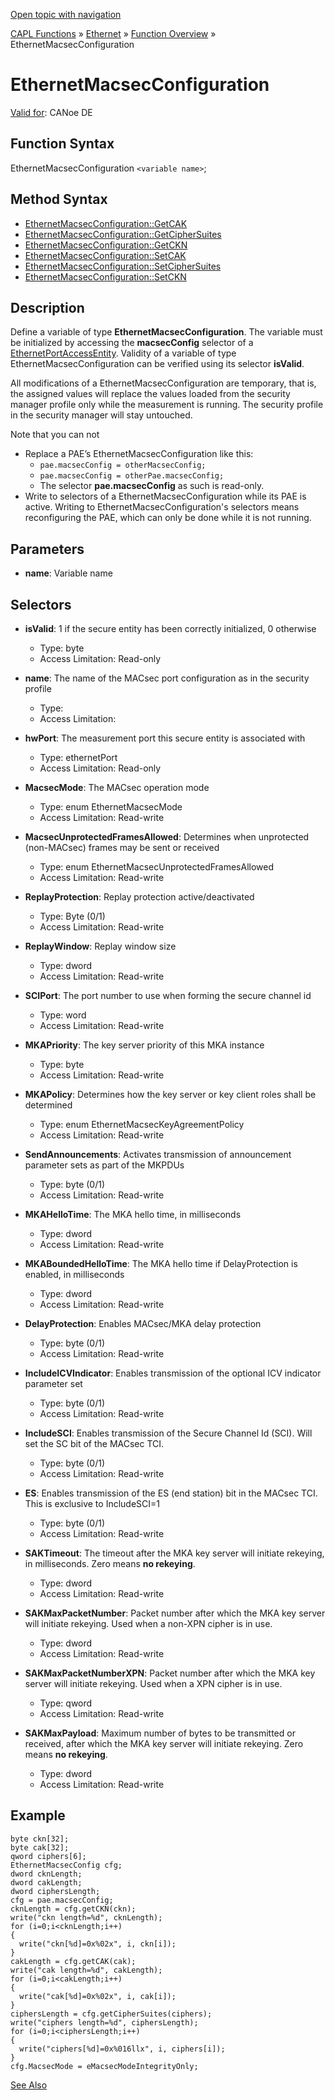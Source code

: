 [Open topic with navigation](../../../../../CANoeDEFamily.htm#Topics/CAPLFunctions/IP/Objects/CAPLfunctionEthernetMacsecConfiguration.md)

[CAPL Functions](../../CAPLfunctions.md) » [Ethernet](../CAPLEthernetStartPage.md) » [Function Overview](../CAPLfunctionsIPOverview.md) » EthernetMacsecConfiguration

# EthernetMacsecConfiguration

[Valid for](../../../Shared/FeatureAvailability.md):  CANoe DE

## Function Syntax

EthernetMacsecConfiguration `<variable name>`;

## Method Syntax

- [EthernetMacsecConfiguration::GetCAK](../Methods/CAPLfunctionGetCAK.md)
- [EthernetMacsecConfiguration::GetCipherSuites](../Methods/CAPLfunctionGetCipherSuites.md)
- [EthernetMacsecConfiguration::GetCKN](../Methods/CAPLfunctionGetCKN.md)
- [EthernetMacsecConfiguration::SetCAK](../Methods/CAPLfunctionSetCAK.md)
- [EthernetMacsecConfiguration::SetCipherSuites](../Methods/CAPLfunctionSetCipherSuites.md)
- [EthernetMacsecConfiguration::SetCKN](../Methods/CAPLfunctionSetCKN.md)

## Description

Define a variable of type **EthernetMacsecConfiguration**. The variable must be initialized by accessing the **macsecConfig** selector of a [EthernetPortAccessEntity](CAPLfunctionEthernetPortAccessEntity.md). Validity of a variable of type EthernetMacsecConfiguration can be verified using its selector **isValid**.

All modifications of a EthernetMacsecConfiguration are temporary, that is, the assigned values will replace the values loaded from the security manager profile only while the measurement is running. The security profile in the security manager will stay untouched.

Note that you can not

- Replace a PAE’s EthernetMacsecConfiguration like this:
  - `pae.macsecConfig = otherMacsecConfig;`
  - `pae.macsecConfig = otherPae.macsecConfig;`
  - The selector **pae.macsecConfig** as such is read-only.
- Write to selectors of a EthernetMacsecConfiguration while its PAE is active. Writing to EthernetMacsecConfiguration's selectors means reconfiguring the PAE, which can only be done while it is not running.

## Parameters

- **name**: Variable name

## Selectors

- **isValid**: 1 if the secure entity has been correctly initialized, 0 otherwise
  - Type: byte
  - Access Limitation: Read-only

- **name**: The name of the MACsec port configuration as in the security profile
  - Type: 
  - Access Limitation: 

- **hwPort**: The measurement port this secure entity is associated with
  - Type: ethernetPort
  - Access Limitation: Read-only

- **MacsecMode**: The MACsec operation mode
  - Type: enum EthernetMacsecMode
  - Access Limitation: Read-write

- **MacsecUnprotectedFramesAllowed**: Determines when unprotected (non-MACsec) frames may be sent or received
  - Type: enum EthernetMacsecUnprotectedFramesAllowed
  - Access Limitation: Read-write

- **ReplayProtection**: Replay protection active/deactivated
  - Type: Byte (0/1)
  - Access Limitation: Read-write

- **ReplayWindow**: Replay window size
  - Type: dword
  - Access Limitation: Read-write

- **SCIPort**: The port number to use when forming the secure channel id
  - Type: word
  - Access Limitation: Read-write

- **MKAPriority**: The key server priority of this MKA instance
  - Type: byte
  - Access Limitation: Read-write

- **MKAPolicy**: Determines how the key server or key client roles shall be determined
  - Type: enum EthernetMacsecKeyAgreementPolicy
  - Access Limitation: Read-write

- **SendAnnouncements**: Activates transmission of announcement parameter sets as part of the MKPDUs
  - Type: byte (0/1)
  - Access Limitation: Read-write

- **MKAHelloTime**: The MKA hello time, in milliseconds
  - Type: dword
  - Access Limitation: Read-write

- **MKABoundedHelloTime**: The MKA hello time if DelayProtection is enabled, in milliseconds
  - Type: dword
  - Access Limitation: Read-write

- **DelayProtection**: Enables MACsec/MKA delay protection
  - Type: byte (0/1)
  - Access Limitation: Read-write

- **IncludeICVIndicator**: Enables transmission of the optional ICV indicator parameter set
  - Type: byte (0/1)
  - Access Limitation: Read-write

- **IncludeSCI**: Enables transmission of the Secure Channel Id (SCI). Will set the SC bit of the MACsec TCI.
  - Type: byte (0/1)
  - Access Limitation: Read-write

- **ES**: Enables transmission of the ES (end station) bit in the MACsec TCI. This is exclusive to IncludeSCI=1
  - Type: byte (0/1)
  - Access Limitation: Read-write

- **SAKTimeout**: The timeout after the MKA key server will initiate rekeying, in milliseconds. Zero means **no rekeying**.
  - Type: dword
  - Access Limitation: Read-write

- **SAKMaxPacketNumber**: Packet number after which the MKA key server will initiate rekeying. Used when a non-XPN cipher is in use.
  - Type: dword
  - Access Limitation: Read-write

- **SAKMaxPacketNumberXPN**: Packet number after which the MKA key server will initiate rekeying. Used when a XPN cipher is in use.
  - Type: qword
  - Access Limitation: Read-write

- **SAKMaxPayload**: Maximum number of bytes to be transmitted or received, after which the MKA key server will initiate rekeying. Zero means **no rekeying**.
  - Type: dword
  - Access Limitation: Read-write

## Example

```plaintext
byte ckn[32];
byte cak[32];
qword ciphers[6];
EthernetMacsecConfig cfg;
dword cknLength;
dword cakLength;
dword ciphersLength;
cfg = pae.macsecConfig;
cknLength = cfg.getCKN(ckn);
write("ckn length=%d", cknLength);
for (i=0;i<cknLength;i++)
{
  write("ckn[%d]=0x%02x", i, ckn[i]);
}
cakLength = cfg.getCAK(cak);
write("cak length=%d", cakLength);
for (i=0;i<cakLength;i++)
{
  write("cak[%d]=0x%02x", i, cak[i]);
}
ciphersLength = cfg.getCipherSuites(ciphers);
write("ciphers length=%d", ciphersLength);
for (i=0;i<ciphersLength;i++)
{
  write("ciphers[%d]=0x%016llx", i, ciphers[i]);
}
cfg.MacsecMode = eMacsecModeIntegrityOnly;
```

[See Also](javascript:void(0);)